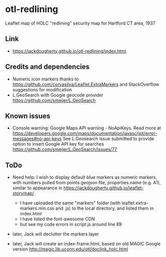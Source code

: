 # otl-redlining
Leaflet map of HOLC "redlining" security map for Hartford CT area, 1937

## Link
- https://jackdougherty.github.io/otl-redlining/index.html

## Credits and dependencies
- Numeric icon markers thanks to https://github.com/coryasilva/Leaflet.ExtraMarkers and StackOverflow suggestions for modification
- L.GeoSearch with Google geocode provider https://github.com/smeijer/L.GeoSearch

## Known issues
- Console warning: Google Maps API warning -  NoApiKeys. Read more at https://developers.google.com/maps/documentation/javascript/error-messages#no-api-keys See L.Geosearch issue submitted to provide option to insert Google API key for searches https://github.com/smeijer/L.GeoSearch/issues/77

## ToDo
- Need help: I wish to display default blue markers as numeric markers, with numbers pulled from points.geojson file, properties.name  (e.g. A1), similar to appearance in https://jackdougherty.github.io/leaflet-storymap/
  - I have uploaded the same "markers" folder (with leaflet.extra-markers.min.css and .js) to the local directory, and listed them in index.html
  - I have listed the font-awesome CDN
  - but see my code errors in script.js around line 89

- later, Jack will declutter the markers layer
- later, Jack will create an index-frame.html, based on old MAGIC Google version
http://magic.lib.uconn.edu/otl/doclink_holc.html
